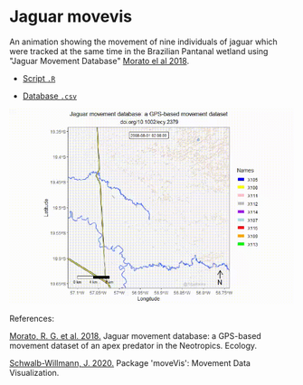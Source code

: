 # Jaguar movevis

An animation showing the movement of nine individuals of jaguar which were tracked at the same time in the Brazilian Pantanal wetland using "Jaguar Movement Database" [Morato el al 2018](http://doi.org/10.1002/ecy.2379). 

- [Script `.R`](https://github.com/fblpalmeira/movevis/blob/main/jaguar_pantanal_saobento_114_113_2008.R)

- [Database `.csv`](https://github.com/fblpalmeira/movevis/blob/main/jaguar_pantanal_saobento_114_113_2008.txt)

<img src="jaguar_pantanal_saobento_114_113_2008.gif">

References: 

[Morato, R. G. et al. 2018.](http://doi.org/10.1002/ecy.2379) Jaguar movement database: a GPS-based movement dataset of an apex predator in the Neotropics. Ecology.

[Schwalb-Willmann, J. 2020.](https://cran.r-project.org/web/packages/moveVis/index.html) Package 'moveVis': Movement Data Visualization.
